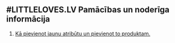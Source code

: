 #LITTLELOVES.LV Pamācības un noderīga informācija
---

1. [Kā pievienot jaunu atribūtu un pievienot to produktam.](other_file.md)
